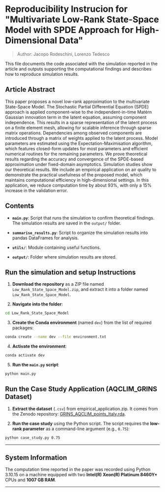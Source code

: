 # Reproducibility Instrucion for "Multivariate Low-Rank State-Space Model with SPDE Approach for High-Dimensional Data"
> Author: Jacopo Rodeschini, Lorenzo Tedesco

This file documents the code associated with the simulation reported in the article and outputs supporting the computational findings and describes how to reproduce simulation results.

## Article Abstract
This paper proposes a novel low-rank approximation to the multivariate State-Space Model. The Stochastic Partial Differential Equation (SPDE) approach is applied component-wise to the independent-in-time Matérn Gaussian innovation term in the latent equation, assuming component independence. This results in a sparse representation of the latent process on a finite element mesh, allowing for scalable inference through sparse matrix operations. Dependencies among observed components are introduced through a matrix of weights applied to the latent process. Model parameters are estimated using the Expectation-Maximisation algorithm, which features closed-form updates for most parameters and efficient numerical routines for the remaining parameters. We prove theoretical results regarding the accuracy and convergence of the SPDE-based approximation under fixed-domain asymptotics. Simulation studies show our theoretical results. We include an empirical application on air quality to demonstrate the practical usefulness of the proposed model, which maintains computational efficiency in high-dimensional settings. In this application, we reduce computation time by about 93\%, with only a 15\% increase in the validation error.


## Contents

* **`main.py`**: Script that runs the simulation to confirm theoretical findings. The simulation results are saved in the `output/` folder.

* **`summarise_results.py`**: Script to organize the simulation results into pandas DataFrames for analysis.

* **`utils/`**: Module containing useful functions.

* **`output/`**: Folder where simulation results are stored.



## Run the simulation and setup Instructions

1. **Download the repository** as a ZIP file named `Low_Rank_State_Space_Model.zip`, and extract it into a folder named `Low_Rank_State_Space_Model`.

2. **Navigate into the folder**:

```bash
cd Low_Rank_State_Space_Model
```

3. **Create the Conda environment** (named `dev`) from the list of required packages:

```bash
conda create --name dev --file environment.txt
```

4. **Activate the environment**:

```bash
conda activate dev
```

5. **Run the `main.py` script**:

```bash
python main.py
```

## Run the Case Study Application (AQCLIM_GRINS Dataset)

1. **Extract the dataset** (`.csv`) from empirical_application.zip. It comes from the Zenodo repository: [GRINS_AQCLIM_points_Italy.rda](https://zenodo.org/records/15699806/files/GRINS_AQCLIM_points_Italy.rda?download=1). 


3. **Run the case study** using the Python script. The script requires the **low-rank parameter** as a command-line argument (e.g., `0.75`):

```bash
python case_study.py 0.75
```

---

## System Information

The computation time reported in the paper was recorded using Python 3.10.15 on a machine equipped with two **Intel(R) Xeon(R) Platinum 8460Y+** CPUs and **1007 GB RAM**.

---


